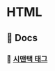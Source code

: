 # HTML

## 📙 Docs

### 📖 [시맨택 태그](https://github.com/jeonghye-choi/HTML-Study/blob/master/Docs/semanticTag.md)